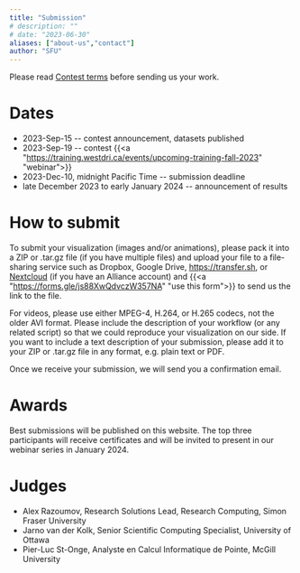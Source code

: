 ```yaml
---
title: "Submission"
# description: ""
# date: "2023-06-30"
aliases: ["about-us","contact"]
author: "SFU"
---
```


Please read [Contest terms](/#contest-terms) before sending us your work.

# Dates

- 2023-Sep-15 -- contest announcement, datasets published
- 2023-Sep-19 -- contest {{<a "https://training.westdri.ca/events/upcoming-training-fall-2023" "webinar">}}
- 2023-Dec-10, midnight Pacific Time -- submission deadline
- late December 2023 to early January 2024 -- announcement of results

# How to submit

<!-- We will publish the instructions here and in the Contest's Google Group in the fall. -->

To submit your visualization (images and/or animations), please pack it into a ZIP or .tar.gz file (if you
have multiple files) and upload your file to a file-sharing service such as Dropbox, Google Drive,
https://transfer.sh, or [Nextcloud](https://docs.alliancecan.ca/wiki/Nextcloud) (if you have an Alliance
account) and {{<a "https://forms.gle/js88XwQdvczW357NA" "use this form">}} to send us the link to the file.

For videos, please use either MPEG-4, H.264, or H.265 codecs, not the older AVI format. Please include the
description of your workflow (or any related script) so that we could reproduce your visualization on our
side. If you want to include a text description of your submission, please add it to your ZIP or .tar.gz file
in any format, e.g. plain text or PDF.

Once we receive your submission, we will send you a confirmation email.

# Awards

Best submissions will be published on this website. The top three participants will receive certificates and
will be invited to present in our webinar series in January 2024.

# Judges

- Alex Razoumov, Research Solutions Lead, Research Computing, Simon Fraser University
- Jarno van der Kolk, Senior Scientific Computing Specialist, University of Ottawa
- Pier-Luc St-Onge, Analyste en Calcul Informatique de Pointe, McGill University

<!-- - Angus Creech, Technical Solutions Specialist, Memorial University and Adjunct Professor, Dalhousie University -->
